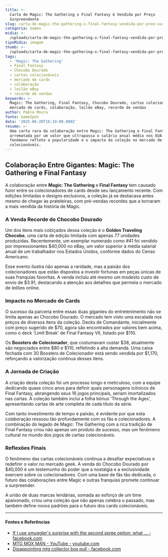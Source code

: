 ```yaml
---
title: >-
  Carta de Magic: The Gathering x Final Fantasy é Vendida por Preço
  Surpreendente
slug: carta-de-magic-the-gathering-x-final-fantasy-vendida-por-preo-surpreendente
categoria: Games
midia: >-
  /uploads/carta-de-magic-the-gathering-x-final-fantasy-vendida-por-preo-surpreendente-thumb.png
tipoMidia: imagem
thumb: >-
  /uploads/carta-de-magic-the-gathering-x-final-fantasy-vendida-por-preo-surpreendente-thumb.png
tags:
  - 'Magic: The Gathering'
  - Final Fantasy
  - Chocobo Dourado
  - cartas colecionáveis
  - mercado de cards
  - colaboração
  - leilão eBay
  - recorde de vendas
keywords: >-
  Magic: The Gathering, Final Fantasy, Chocobo Dourado, cartas colecionáveis,
  mercado de cards, colaboração, leilão eBay, recorde de vendas
author: Pablo Moura
fonte: GameSpot
data: '2025-06-20T16:19:00.000Z'
resumo: >-
  Uma carta rara da colaboração entre Magic: The Gathering e Final Fantasy foi
  arrematada por um valor que ultrapassa o salário anual médio nos EUA. Este
  fenômeno reflete a popularidade e o impacto da coleção no mercado de cards
  colecionáveis.
---
```


## Colaboração Entre Gigantes: Magic: The Gathering e Final Fantasy

A colaboração entre **Magic: The Gathering** e **Final Fantasy** tem causado furor entre os colecionadores de cards desde seu lançamento recente. Com edições limitadas e designs exclusivos, a coleção já se destacava antes mesmo de chegar às prateleiras, com pré-vendas recordes que a tornaram a mais vendida da história de Magic. 

### A Venda Recorde do Chocobo Dourado

Um dos itens mais cobiçados dessa coleção é o **Golden Traveling Chocobo**, uma carta de edição limitada com apenas 77 unidades produzidas. Recentemente, um exemplar numerado como #41 foi vendido por impressionantes $40,000 no eBay, um valor superior à média salarial anual de um trabalhador nos Estados Unidos, conforme dados do Censo Americano. 

Esse evento ilustra não apenas a raridade, mas a paixão dos colecionadores que estão dispostos a investir fortunas em peças únicas de suas franquias favoritas. A venda incluiu até mesmo um modesto custo de envio de $3.91, destacando a atenção aos detalhes que permeia o mercado de leilões online.

### Impacto no Mercado de Cards

O sucesso da parceria entre essas duas gigantes do entretenimento não se limita apenas ao Chocobo Dourado. O mercado tem visto uma escalada nos preços de diversos itens da coleção. Decks de Comandante, inicialmente com preço sugerido de $70, agora são encontrados por valores bem acima, como o deck 'Limit Break' de Final Fantasy VII, listado por $110. 

Os **Boosters de Colecionador**, que costumavam custar $38, atualmente são negociados entre $80 e $110, refletindo a alta demanda. Uma caixa fechada com 30 Boosters de Colecionador está sendo vendida por $1,170, reforçando a valorização contínua desses itens.

### A Jornada de Criação

A criação desta coleção foi um processo longo e meticuloso, com a equipe dedicando quase cinco anos para definir quais personagens icônicos de Final Fantasy, abrangendo seus 16 jogos principais, seriam imortalizados nas cartas. A coleção também inclui a folha bônus 'Through the Ages', apresentando cartas de arte completa de cada título da série.

Com tanto investimento de tempo e paixão, é evidente por que esta colaboração ressoou tão profundamente com os fãs e colecionadores. A combinação do legado de Magic: The Gathering com a rica tradição de Final Fantasy criou não apenas um produto de sucesso, mas um fenômeno cultural no mundo dos jogos de cartas colecionáveis.

### Reflexões Finais

O fenômeno das cartas colecionáveis continua a desafiar expectativas e redefinir o valor no mercado geek. A venda do Chocobo Dourado por $40,000 é um testemunho do poder que a nostalgia e a exclusividade exercem sobre os colecionadores. Com uma base de fãs tão dedicada, o futuro das colaborações entre Magic e outras franquias promete continuar a surpreender.

A união de duas marcas lendárias, somada ao esforço de um time apaixonado, criou uma coleção que não apenas celebra o passado, mas também define novos padrões para o futuro dos cards colecionáveis.

---

#### Fontes e Referências

- [If I use smuggler's surprise with the second spree option: what ... - facebook.com](https://www.facebook.com/groups/MTGRules/posts/9213807335319867/)
- [MTG MOX MAN - YouTube - youtube.com](https://www.youtube.com/c/MTGMoxMan/videos)
- [Disappointing mtg collector box pull - facebook.com](https://www.facebook.com/groups/magicarenamtg/posts/not-surprising-the-800-for-my-ff-collector-box-was-junk-but-4-rainbows-no-cactau/1737649776877683/)
